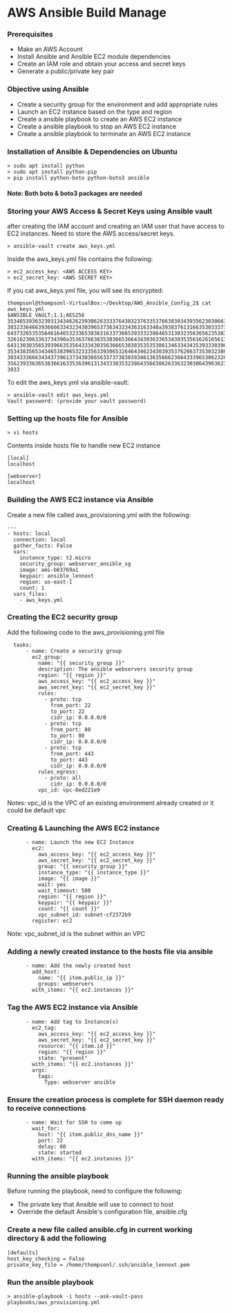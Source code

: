 # AWS Ansible Build Manage

### Prerequisites
* Make an AWS Account
* Install Ansible and Ansible EC2 module dependencies
* Create an IAM role and obtain your access and secret keys
* Generate a public/private key pair

### Objective using Ansible
* Create a security group for the environment and add appropriate rules
* Launch an EC2 instance based on the type and region
* Create a ansible playbook to create an AWS EC2 instance
* Create a ansible playbook to stop an AWS EC2 instance
* Create a ansible playbook to terminate an AWS EC2 instance

### Installation of Ansible & Dependencies on Ubuntu
```
> sudo apt install python
> sudo apt install python-pip
> pip install python-boto python-boto3 ansible
```

#### Note: Both boto & boto3 packages are needed 

### Storing your AWS Access & Secret Keys using Ansible vault

after creating the IAM account and creating an IAM user that have access to EC2 instances. Need to store the AWS access/secret keys.

```
> ansible-vault create aws_keys.yml

```
Inside the aws_keys.yml file contains the following:

```
> ec2_access_key: <AWS ACCESS KEY>
> ec2_secret_key: <AWS SECRET KEY>
```

If you cat aws_keys.yml file, you will see its encrypted:

```
thompsonl@thompsonl-VirtualBox:~/Desktop/AWS_Ansible_Config_2$ cat aws_keys.yml 
$ANSIBLE_VAULT;1.1;AES256
35346539363230313434626239306263333764383237633537663830343935623030663530326632
3032336466393666633432343039653736343334363163340a393837613166353033373961393132
64373265353564616465323365383631633736653933323864653130323563656235383330353935
3261623063363734390a353637663835383665366434303633653430353561626165613832623931
64313030356539396635356433343035636665383835353538613463343435393330396663323737
35343835653434653839653233356339306532646434623430393537626637353032386462383633
30343336663434373961373430366563373738303934613635666236643339653062326135373031
35623933636538366163353639613134333035323864356638626336323030643963623233613334
3033

```

To edit the aws_keys.yml via ansible-vault:

```
> ansible-vault edit aws_keys.yml 
Vault password: (provide your vault password)
```

### Setting up the hosts file for Ansible

```
> vi hosts
```

Contents inside hosts file to handle new EC2 instance

```
[local]
localhost

[webserver]
localhost
```
### Building the AWS EC2 instance via Ansible

Create a new file called aws_provisioning.yml with the following:

```
---
- hosts: local
  connection: local
  gather_facts: False
  vars:
    instance_type: t2.micro
    security_group: webserver_ansible_sg
    image: ami-b63769a1
    keypair: ansible_lennoxt
    region: us-east-1
    count: 1
  vars_files:
    - aws_keys.yml
```

### Creating the EC2 security group

Add the following code to the aws_provisioning.yml file

```
  tasks:
      - name: Create a security group
        ec2_group:
          name: "{{ security_group }}"
          description: The ansible webservers security group
          region: "{{ region }}"
          aws_access_key: "{{ ec2_access_key }}"
          aws_secret_key: "{{ ec2_secret_key }}"
          rules:
            - proto: tcp
              from_port: 22
              to_port: 22
              cidr_ip: 0.0.0.0/0
            - proto: tcp
              from_port: 80
              to_port: 80
              cidr_ip: 0.0.0.0/0
            - proto: tcp
              from_port: 443
              to_port: 443
              cidr_ip: 0.0.0.0/0
          rules_egress:
            - proto: all
              cidr_ip: 0.0.0.0/0
          vpc_id: vpc-8ed221e9
```
Notes: vpc_id is the VPC of an existing environment already created or it could be default vpc

### Creating & Launching the AWS EC2 instance

```
      - name: Launch the new EC2 Instance
        ec2:
          aws_access_key: "{{ ec2_access_key }}"
          aws_secret_key: "{{ ec2_secret_key }}"
          group: "{{ security_group }}"
          instance_type: "{{ instance_type }}"
          image: "{{ image }}"
          wait: yes
          wait_timeout: 500
          region: "{{ region }}"
          keypair: "{{ keypair }}"
          count: "{{ count }}"
          vpc_subnet_id: subnet-cf2372b9
        register: ec2
```
Note: vpc_subnet_id is the subnet within an VPC

### Adding a newly created instance to the hosts file via ansible
```
      - name: Add the newly created host
        add_host:
          name: "{{ item.public_ip }}"
          groups: webservers
        with_items: "{{ ec2.instances }}"
```

### Tag the AWS EC2 instance via Ansible

```
      - name: Add tag to Instance(s)
        ec2_tag:
          aws_access_key: "{{ ec2_access_key }}"
          aws_secret_key: "{{ ec2_secret_key }}"
          resource: "{{ item.id }}"
          region: "{{ region }}"
          state: "present"
        with_items: "{{ ec2.instances }}"
        args:
          tags:
            Type: webserver ansible
```

### Ensure the creation process is complete for SSH daemon ready to receive connections

```
      - name: Wait for SSH to come up
        wait_for:
          host: "{{ item.public_dns_name }}"
          port: 22
          delay: 60
          state: started
        with_items: "{{ ec2.instances }}"
```

### Running the ansible playbook
Before running the playbook, need to configure the following:
* The private key that Ansible will use to connect to host
* Override the default Ansible's configuration file, ansible.cfg

### Create a new file called ansible.cfg in current working directory & add the following
```
[defaults]
host_key_checking = False
private_key_file = /home/thompsonl/.ssh/ansible_lennoxt.pem 
```

### Run the ansible playbook

```
> ansible-playbook -i hosts --ask-vault-pass playbooks/aws_provisioning.yml 
```
